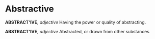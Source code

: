# Abstractive

**ABSTRACT'IVE**, _adjective_ Having the power or quality of abstracting.

**ABSTRACT'IVE**, _adjective_ Abstracted, or drawn from other substances.